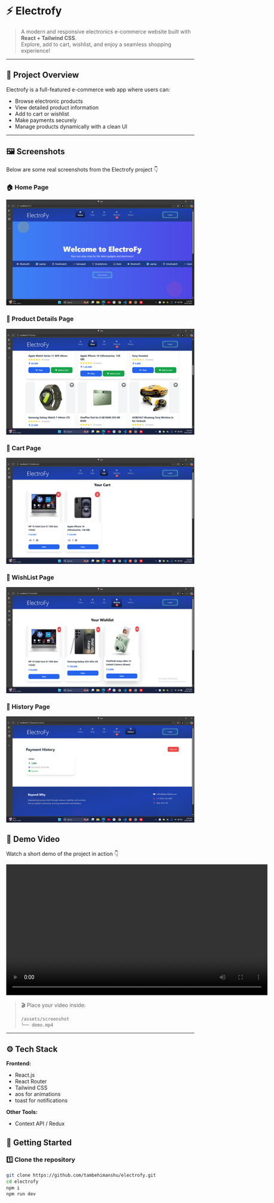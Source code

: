 # ⚡ Electrofy

> A modern and responsive electronics e-commerce website built with **React + Tailwind CSS**.  
> Explore, add to cart, wishlist, and enjoy a seamless shopping experience!

---

## 📸 Project Overview

Electrofy is a full-featured e-commerce web app where users can:
- Browse electronic products
- View detailed product information
- Add to cart or wishlist
- Make payments securely
- Manage products dynamically with a clean UI

---

## 🖼️ Screenshots

Below are some real screenshots from the Electrofy project 👇  

### 🏠 Home Page
![Home Page](src/assets/screenshots/homePage.png)

### 📱 Product Details Page
![Product Page](src/assets/screenshots/ShopPage.png)

### 🛒 Cart Page
![Cart Page](src/assets/screenshots/AddToCartpage.png)

### 🛒 WishList Page
![WishList Page](src/assets/screenshots/wishListPage2.png)

### 🛒 History Page
![History Page](src/assets/screenshots/HistoryPage.png)


## 🎥 Demo Video

Watch a short demo of the project in action 👇  

<video src="src/assets/screenshots/demo.mp4" width="700" controls></video>

> 🎬 Place your video inside:
> ```
> /assets/screenshot
> └── demo.mp4
> ```

---

## ⚙️ Tech Stack

**Frontend:**
- React.js  
- React Router  
- Tailwind CSS  
- aos for animations
- toast for notifications




**Other Tools:**
- Context API / Redux  



## 🚀 Getting Started

### 1️⃣ Clone the repository
```bash
git clone https://github.com/tambehimanshu/electrofy.git
cd electrofy
npm i
npm run dev